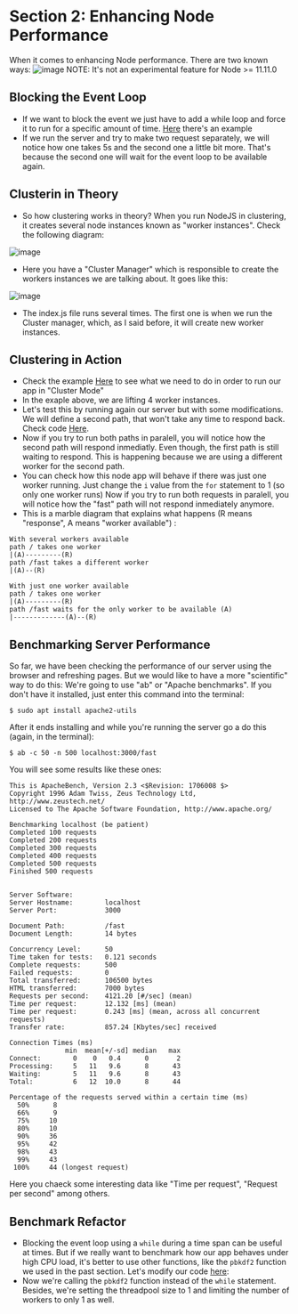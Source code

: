 # Section 2: Enhancing Node Performance

When it comes to enhancing Node performance. There are two known ways:
![image](https://user-images.githubusercontent.com/1868409/58753637-6c618c00-8490-11e9-872a-1888f4e11fd5.png)
NOTE: It's not an experimental feature for Node >= 11.11.0

## Blocking the Event Loop

- If we want to block the event we just have to add a while loop and force it to run for a specific amount of time. [Here](https://github.com/Andrew4d3/udemy-node-advanced/blob/master/section-2/index.js) there's an example
- If we run the server and try to make two request separately, we will notice how one takes 5s and the second one a little bit more. That's because the second one will wait for the event loop to be available again.

## Clusterin in Theory

- So how clustering works in theory? When you run NodeJS in clustering, it creates several node instances known as "worker instances". Check the following diagram:

![image](https://user-images.githubusercontent.com/1868409/58754116-dc274500-8497-11e9-9790-6832e9dd555a.png)

- Here you have a "Cluster Manager" which is responsible to create the workers instances we are talking about. It goes like this:

![image](https://user-images.githubusercontent.com/1868409/58754136-201a4a00-8498-11e9-8fbb-dea8f00ef2ac.png)

- The index.js file runs several times. The first one is when we run the Cluster manager, which, as I said before, it will create new worker instances.

## Clustering in Action

- Check the example [Here](https://github.com/Andrew4d3/udemy-node-advanced/blob/114d533b19e0c5470e02b9f53066eedea77e3ad0/section-2/index.js) to see what we need to do in order to run our app in "Cluster Mode"
- In the exaple above, we are lifting 4 worker instances.
- Let's test this by running again our server but with some modifications. We will define a second path, that won't take any time to respond back. Check code [Here](https://github.com/Andrew4d3/udemy-node-advanced/blob/114d533b19e0c5470e02b9f53066eedea77e3ad0/section-2/index.js).
- Now if you try to run both paths in paralell, you will notice how the second path will respond inmediatly. Even though, the first path is still waiting to respond. This is happening because we are using a different worker for the second path.
- You can check how this node app will behave if there was just one worker running. Just change the `i` value from the `for` statement to 1 (so only one worker runs) Now if you try to run both requests in paralell, you will notice how the "fast" path will not respond inmediately anymore.
- This is a marble diagram that explains what happens (R means "response", A means "worker available") :

```
With several workers available
path / takes one worker
|(A)---------(R)
path /fast takes a different worker
|(A)--(R)

With just one worker available
path / takes one worker
|(A)---------(R)
path /fast waits for the only worker to be available (A)
|-------------(A)--(R)
```

## Benchmarking Server Performance

So far, we have been checking the performance of our server using the browser and refreshing pages. But we would like to have a more "scientific" way to do this:
We're going to use "ab" or "Apache benchmarks". If you don't have it installed, just enter this command into the terminal:

```
$ sudo apt install apache2-utils
```

After it ends installing and while you're running the server go a do this (again, in the terminal):

```
$ ab -c 50 -n 500 localhost:3000/fast
```

You will see some results like these ones:

```
This is ApacheBench, Version 2.3 <$Revision: 1706008 $>
Copyright 1996 Adam Twiss, Zeus Technology Ltd, http://www.zeustech.net/
Licensed to The Apache Software Foundation, http://www.apache.org/

Benchmarking localhost (be patient)
Completed 100 requests
Completed 200 requests
Completed 300 requests
Completed 400 requests
Completed 500 requests
Finished 500 requests


Server Software:
Server Hostname:        localhost
Server Port:            3000

Document Path:          /fast
Document Length:        14 bytes

Concurrency Level:      50
Time taken for tests:   0.121 seconds
Complete requests:      500
Failed requests:        0
Total transferred:      106500 bytes
HTML transferred:       7000 bytes
Requests per second:    4121.20 [#/sec] (mean)
Time per request:       12.132 [ms] (mean)
Time per request:       0.243 [ms] (mean, across all concurrent requests)
Transfer rate:          857.24 [Kbytes/sec] received

Connection Times (ms)
              min  mean[+/-sd] median   max
Connect:        0    0   0.4      0       2
Processing:     5   11   9.6      8      43
Waiting:        5   11   9.6      8      43
Total:          6   12  10.0      8      44

Percentage of the requests served within a certain time (ms)
  50%      8
  66%      9
  75%     10
  80%     10
  90%     36
  95%     42
  98%     43
  99%     43
 100%     44 (longest request)
```

Here you chaeck some interesting data like "Time per request", "Request per second" among others.

## Benchmark Refactor

- Blocking the event loop using a `while` during a time span can be useful at times. But if we really want to benchmark how our app behaves under high CPU load, it's better to use other functions, like the `pbkdf2` function we used in the past section. Let's modify our code [here](https://github.com/Andrew4d3/udemy-node-advanced/blob/659cf58309a76ef34d439bf174f04ae4372d0e16/section-2/index.js):
- Now we're calling the `pbkdf2` function instead of the `while` statement. Besides, we're setting the threadpool size to 1 and limiting the number of workers to only 1 as well.
